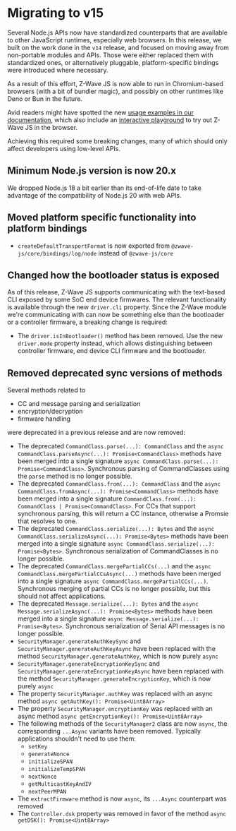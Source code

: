 # Migrating to v15 <!-- {docsify-ignore-all} -->

Several Node.js APIs now have standardized counterparts that are available to other JavaScript runtimes, especially web browsers. In this release, we built on the work done in the `v14` release, and focused on moving away from non-portable modules and APIs. Those were either replaced them with standardized ones, or alternatively pluggable, platform-specific bindings were introduced where necessary.

As a result of this effort, Z-Wave JS is now able to run in Chromium-based browsers (with a bit of bundler magic), and possibly on other runtimes like Deno or Bun in the future.

Avid readers might have spotted the new [usage examples in our documentation](https://zwave-js.github.io/zwave-js/#/examples/index), which also include an [interactive playground](https://playground.zwave-js.io/) to try out Z-Wave JS in the browser.

Achieving this required some breaking changes, many of which should only affect developers using low-level APIs.

## Minimum Node.js version is now 20.x

We dropped Node.js 18 a bit earlier than its end-of-life date to take advantage of the compatibility of Node.js 20 with web APIs.

## Moved platform specific functionality into platform bindings

- `createDefaultTransportFormat` is now exported from `@zwave-js/core/bindings/log/node` instead of `@zwave-js/core`

## Changed how the bootloader status is exposed

As of this release, Z-Wave JS supports communicating with the text-based CLI exposed by some SoC end device firmwares. The relevant functionality is available through the new `driver.cli` property. Since the Z-Wave module we're communicating with can now be something else than the bootloader or a controller firmware, a breaking change is required:

- The `driver.isInBootloader()` method has been removed. Use the new `driver.mode` property instead, which allows distinguishing between controller firmware, end device CLI firmware and the bootloader.

## Removed deprecated sync versions of methods

Several methods related to

- CC and message parsing and serialization
- encryption/decryption
- firmware handling

were deprecated in a previous release and are now removed:

- The deprecated `CommandClass.parse(...): CommandClass` and the `async CommandClass.parseAsync(...): Promise<CommandClass>` methods have been merged into a single signature `async CommandClass.parse(...): Promise<CommandClass>`. Synchronous parsing of CommandClasses using the `parse` method is no longer possible.
- The deprecated `CommandClass.from(...): CommandClass` and the `async CommandClass.fromAsync(...): Promise<CommandClass>` methods have been merged into a single signature `CommandClass.from(...): CommandClass | Promise<CommandClass>`. For CCs that support synchronous parsing, this will return a CC instance, otherwise a Promsie that resolves to one.
- The deprecated `CommandClass.serialize(...): Bytes` and the `async CommandClass.serializeAsync(...): Promise<Bytes>` methods have been merged into a single signature `async CommandClass.serialize(...): Promise<Bytes>`. Synchronous serialization of CommandClasses is no longer possible.
- The deprecated `CommandClass.mergePartialCCs(...)` and the `async CommandClass.mergePartialCCsAsync(...)` methods have been merged into a single signature `async CommandClass.mergePartialCCs(...)`. Synchronous merging of partial CCs is no longer possible, but this should not affect applications.
- The deprecated `Message.serialize(...): Bytes` and the `async Message.serializeAsync(...): Promise<Bytes>` methods have been merged into a single signature `async Message.serialize(...): Promise<Bytes>`. Synchronous serialization of Serial API messages is no longer possible.
- `SecurityManager.generateAuthKeySync` and `SecurityManager.generateAuthKeyAsync` have been replaced with the method `SecurityManager.generateAuthKey`, which is now purely `async`
- `SecurityManager.generateEncryptionKeySync` and `SecurityManager.generateEncryptionKeyAsync` have been replaced with the method `SecurityManager.generateEncryptionKey`, which is now purely `async`
- The property `SecurityManager.authKey` was replaced with an async method `async getAuthKey(): Promise<Uint8Array>`
- The property `SecurityManager.encryptionKey` was replaced with an async method `async getEncryptionKey(): Promise<Uint8Array>`
- The following methods of the `SecurityManager2` class are now `async`, the corresponding `...Async` variants have been removed. Typically applications shouldn't need to use them:
  - `setKey`
  - `generateNonce`
  - `initializeSPAN`
  - `initializeTempSPAN`
  - `nextNonce`
  - `getMulticastKeyAndIV`
  - `nextPeerMPAN`
- The `extractFirmware` method is now `async`, its `...Async` counterpart was removed
- The `Controller.dsk` property was removed in favor of the method `async getDSK(): Promise<Uint8Array>`
